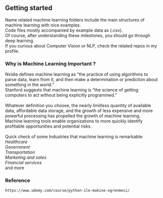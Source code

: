 ## Getting started
Name related machine learning folders include the main structures of machine learning with nice examples.\
Code files mostly accompanied by example data as (.csv).\
Of course, after understanding these milestones, you should go through deep learning.\
If you curious about Computer Vision or NLP, check the related repos in my profile.

### Why is Machine Learning Important ?
Nvidia defines machine learning as “the practice of using algorithms to parse data, learn from it, and then make a determination or prediction about something in the world.”\
Stanford suggests that machine learning is “the science of getting computers to act without being explicitly programmed.”\
\
Whatever definition you choose, the nearly limitless quantity of available data, affordable data storage, and the growth of less expensive and more powerful processing has propelled the growth of machine learning.\
Machine learning tools enable organizations to more quickly identify profitable opportunities and potential risks.\
\
Quick check of some Industries that machine learning is remarkable:\
*Healthcare*  
*Government*  
*Transportation*  
*Marketing and sales*    
*Financial services*  
and more


### Reference
    https://www.udemy.com/course/python-ile-makine-ogrenmesi/ 
